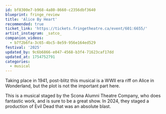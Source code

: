 ```yaml
---
id: bf8300e7-b968-4a80-8660-c2356dbf3640
blueprint: fringe_review
title: 'Alice By Heart'
recommended: true
ticket_link: 'https://tickets.fringetheatre.ca/event/601:6655/'
artist_instagram: _satco_
companion_videos:
  - b7f2b6fa-3c65-4bc5-8e59-956e164ed529
festival: '2025'
updated_by: 9c6b6866-e047-4568-b3f4-71623caf17dd
updated_at: 1754752791
categories:
  - musical
---
```

Taking place in 1941, post-blitz this musical is a WWII era riff on Alice in Wonderland, but the plot is not the important part here.

This is a musical staged by the Scona Alumni Theatre Company, who does fantastic work, and is sure to be a great show. In 2024, they staged a production of Evil Dead that was an absolute blast.